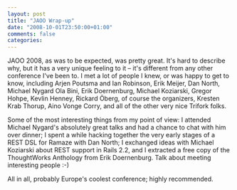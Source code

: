 ```yaml
---
layout: post
title: "JAOO Wrap-up"
date: "2008-10-01T23:50:00+01:00"
comments: false
categories: 
---
```


<p>JAOO 2008, as was to be expected, was pretty great. It's hard to describe why, but it has a very unique feeling to it – it's different from any other conference I've been to. I met a lot of people I knew, or was happy to get to know, including Arjen Poutsma and Ian Robinson, Erik Meijer, Dan North, Michael Nygard Ola Bini, Erik Doernenburg, Michael Koziarski, Gregor Hohpe, Kevlin Henney, Rickard Öberg, of course the organizers, Kresten Krab Thorup, Aino Vonge Corry, and all of the other very nice Trifork folks.</p>

<p>Some of the most interesting things from my point of view: I attended Michael Nygard's absolutely great talks and had a chance to chat with him over dinner; I spent a while hacking together the very early stages of a REST DSL for Ramaze with Dan North; I exchanged ideas with Michael Koziarski about REST support in Rails 2.2, and I extracted a free copy of the ThoughtWorks Anthology from Erik Doernenburg. Talk about meeting interesting people :-)</p>

<p>All in all, probably Europe's coolest conference; highly recommended.</p>


